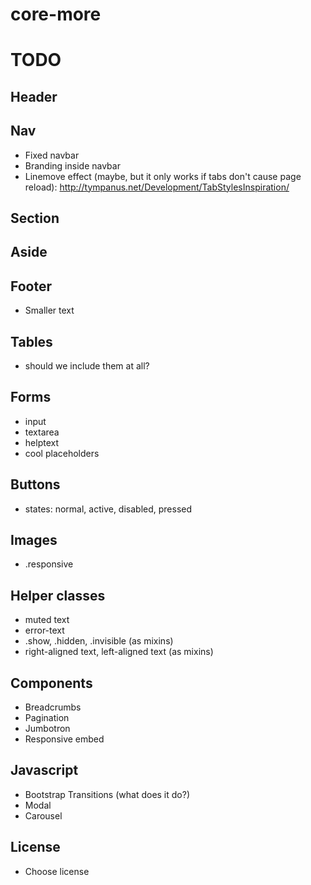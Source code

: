 core-more
=========
# TODO

## Header
## Nav
- Fixed navbar
- Branding inside navbar
- Linemove effect (maybe, but it only works if tabs don't cause page reload): http://tympanus.net/Development/TabStylesInspiration/

## Section
## Aside
## Footer

- Smaller text

## Tables

- should we include them at all?

## Forms

- input
- textarea
- helptext
- cool placeholders

## Buttons

- states: normal, active, disabled, pressed

## Images

- .responsive

## Helper classes

- muted text
- error-text
- .show, .hidden, .invisible (as mixins)
- right-aligned text, left-aligned text (as mixins)

## Components
- Breadcrumbs
- Pagination
- Jumbotron
- Responsive embed

## Javascript
- Bootstrap Transitions (what does it do?)
- Modal
- Carousel

## License
- Choose license

